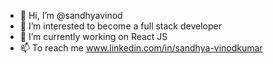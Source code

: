 - 👋 Hi, I’m @sandhyavinod
- 👀 I’m interested to become a full stack developer 
- 🌱 I’m currently working on React JS
- 📫 To reach me www.linkedin.com/in/sandhya-vinodkumar

<!---
sandhyavinod/sandhyavinod is a ✨ special ✨ repository because its `README.md` (this file) appears on your GitHub profile.
You can click the Preview link to take a look at your changes.
--->
